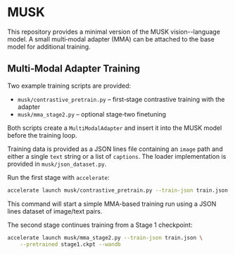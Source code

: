 # MUSK

This repository provides a minimal version of the MUSK vision--language model. A small multi‐modal adapter (MMA) can be attached to the base model for additional training.

## Multi‐Modal Adapter Training

Two example training scripts are provided:

- `musk/contrastive_pretrain.py` – first‑stage contrastive training with the adapter
- `musk/mma_stage2.py` – optional stage‑two finetuning

Both scripts create a `MultiModalAdapter` and insert it into the MUSK model before the training loop.

Training data is provided as a JSON lines file containing an `image` path and either a single `text` string or a list of `captions`.
The loader implementation is provided in `musk/json_dataset.py`.

Run the first stage with `accelerate`:

```bash
accelerate launch musk/contrastive_pretrain.py --train-json train.json --wandb
```

This command will start a simple MMA-based training run using a JSON lines dataset of image/text pairs.

The second stage continues training from a Stage 1 checkpoint:

```bash
accelerate launch musk/mma_stage2.py --train-json train.json \
    --pretrained stage1.ckpt --wandb
```
